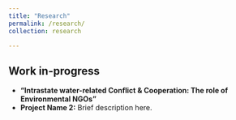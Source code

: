 ```yaml
---
title: "Research"
permalink: /research/
collection: research

---
```



## Work in-progress

- **“Intrastate water-related Conflict & Cooperation: The role of Environmental NGOs”** 
- **Project Name 2:** Brief description here.

 